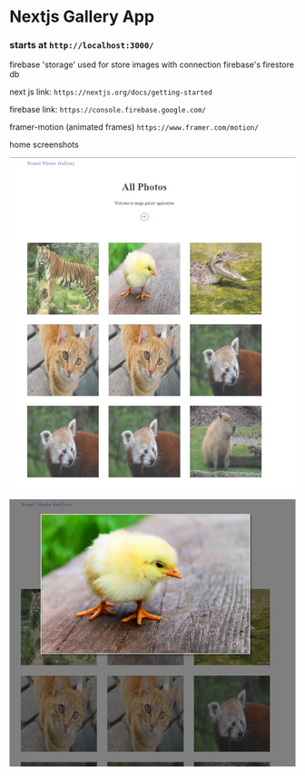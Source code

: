 # Nextjs Gallery App

### starts at `http://localhost:3000/`

firebase 'storage' used for store images with connection firebase's firestore db

next js link: 
`https://nextjs.org/docs/getting-started`

firebase link:
`https://console.firebase.google.com/`

framer-motion (animated frames)
`https://www.framer.com/motion/`


home screenshots 

![home](/public/img/home.jpg "Home")


![home](/public/img/home2.jpg "Home")